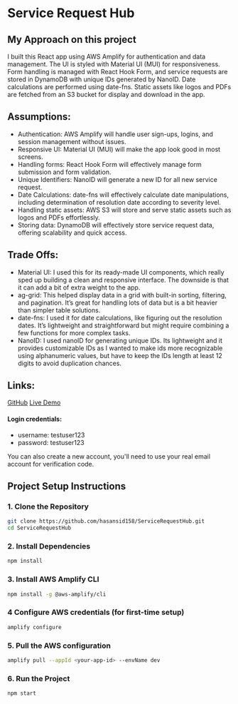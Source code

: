 # Service Request Hub

## My Approach on this project

I built this React app using AWS Amplify for authentication and data management. The UI is styled with Material UI (MUI) for responsiveness. Form handling is managed with React Hook Form, and service requests are stored in DynamoDB with unique IDs generated by NanoID. Date calculations are performed using date-fns. Static assets like logos and PDFs are fetched from an S3 bucket for display and download in the app.

## Assumptions:

- Authentication: AWS Amplify will handle user sign-ups, logins, and session management without issues.
- Responsive UI: Material UI (MUI) will make the app look good in most screens.
- Handling forms: React Hook Form will effectively manage form submission and form validation.
- Unique Identifiers: NanoID will generate a new ID for all new service request.
- Date Calculations: date-fns will effectively calculate date manipulations, including determination of resolution date according to severity level.
- Handling static assets: AWS S3 will store and serve static assets such as logos and PDFs effortlessly.
- Storing data: DynamoDB will effectively store service request data, offering scalability and quick access.

## Trade Offs:

- Material UI: I used this for its ready-made UI components, which really sped up building a clean and responsive interface. The downside is that it can add a bit of extra weight to the app.
- ag-grid: This helped display data in a grid with built-in sorting, filtering, and pagination. It’s great for handling lots of data but is a bit heavier than simpler table solutions.
- date-fns: I used it for date calculations, like figuring out the resolution dates. It’s lightweight and straightforward but might require combining a few functions for more complex tasks.
- NanoID: I used nanoID for generating unique IDs. Its lightweight and it provides customizable IDs as I wanted to make ids more recognizable using alphanumeric values, but have to keep the IDs length at least 12 digits to avoid duplication chances.

## Links:

[GitHub](https://github.com/hasansid158/ServiceRequestHub)
[Live Demo](https://master.dv4tumfd2veea.amplifyapp.com)

#### Login credentials:

- username: testuser123
- password: testuser123

You can also create a new account, you'll need to use your real email account for verification code.

## Project Setup Instructions

### 1. Clone the Repository

```sh
git clone https://github.com/hasansid158/ServiceRequestHub.git
cd ServiceRequestHub
```

### 2. Install Dependencies

```sh
npm install

```

### 3. Install AWS Amplify CLI

```sh
npm install -g @aws-amplify/cli
```

### 4 Configure AWS credentials (for first-time setup)

```sh
amplify configure
```

### 5. Pull the AWS configuration

```sh
amplify pull --appId <your-app-id> --envName dev
```

### 6. Run the Project

```sh
npm start
```
